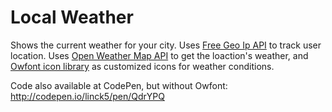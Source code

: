 <h1>Local Weather</h1>

Shows the current weather for your city. Uses <a href="https://freegeoip.net">Free Geo Ip API</a> to track user location. Uses <a href="https://openweathermap.org/current">Open Weather Map API</a> to get the loaction's weather, and <a href="http://websygen.github.io/owfont/">Owfont icon library</a> as customized icons for weather conditions.

Code also available at CodePen, but without Owfont: http://codepen.io/linck5/pen/QdrYPQ
